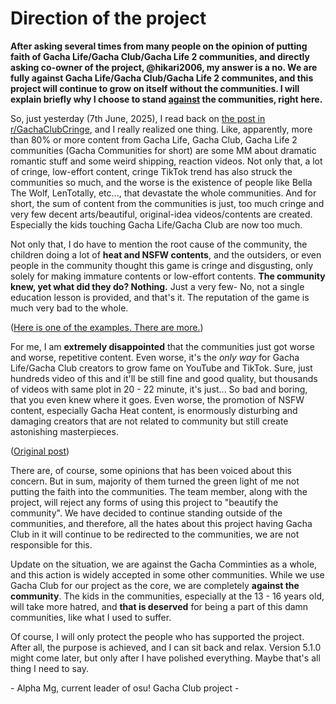 # Direction of the project

**After asking several times from many people on the opinion of putting faith of Gacha Life/Gacha Club/Gacha Life 2 communities, and directly asking co-owner of the project, @hikari2006, my answer is a no. We are fully against Gacha Life/Gacha Club/Gacha Life 2 communites, and this project will continue to grow on itself without the communities. I will explain briefly why I choose to stand <ins>against</ins> the communities, right here.**

So, just yesterday (7th June, 2025), I read back on [the post in r/GachaClubCringe](https://www.reddit.com/r/GachaClubCringe/comments/1l2crtw/why_are_almost_all_of_the_new_gacha_lifeclub_mini/?utm_source=share&utm_medium=web3x&utm_name=web3xcss&utm_term=1&utm_content=share_button), and I really realized one thing. Like, apparently, more than 80% or more content from Gacha Life, Gacha Club, Gacha Life 2 communities (Gacha Communities for short) are some MM about dramatic romantic stuff and some weird shipping, reaction videos. Not only that, a lot of cringe, low-effort content, cringe TikTok trend has also struck the communities so much, and the worse is the existence of people like Bella The Wolf, LenTotally, etc..., that devastate the whole communities. And for short, the sum of content from the communities is just, too much cringe and very few decent arts/beautiful, original-idea videos/contents are created. Especially the kids touching Gacha Life/Gacha Club are now too much. 

Not only that, I do have to mention the root cause of the community, the children doing a lot of **heat and NSFW contents**, and the outsiders, or even people in the community thought this game is cringe and disgusting, only solely for making immature contents or low-effort contents. **The community knew, yet what did they do? Nothing.** Just a very few- No, not a single education lesson is provided, and that's it. The reputation of the game is much very bad to the whole.

([Here is one of the examples. There are more.](https://www.reddit.com/r/GachaClubCringe/comments/1lsuq1o/heavy_heavy_tw_rpe_its_sick_its_just_sick/))

For me, I am **extremely disappointed** that the communities just got worse and worse, repetitive content. Even worse, it's the _only way_ for Gacha Life/Gacha Club creators to grow fame on YouTube and TikTok. Sure, just hundreds video of this and it'll be still fine and good quality, but thousands of videos with same plot in 20 - 22 minute, it's just... So bad and boring, that you even knew where it goes. Even worse, the promotion of NSFW content, especially Gacha Heat content, is enormously disturbing and damaging creators that are not related to community but still create astonishing masterpieces.

([Original post](https://www.reddit.com/r/GachaClubCringe/comments/1l5p2yo/the_faith_onto_gacha_clubgacha_life_community/?utm_source=share&utm_medium=web3x&utm_name=web3xcss&utm_term=1&utm_content=share_button))

There are, of course, some opinions that has been voiced about this concern. But in sum, majority of them turned the green light of me not putting the faith into the communities. The team member, along with the project, will reject any forms of using this project to "beautify the community". We have decided to continue standing outside of the communities, and therefore, all the hates about this project having Gacha Club in it will continue to be redirected to the communities, we are not responsible for this. 

Update on the situation, we are against the Gacha Comminties as a whole, and this action is widely accepted in some other communities. While we use Gacha Club for our project as the core, we are completely **against the community**. The kids in the communities, especially at the 13 - 16 years old, will take more hatred, and **that is deserved** for being a part of this damn communities, like what I used to suffer.

Of course, I will only protect the people who has supported the project. After all, the purpose is achieved, and I can sit back and relax. Version 5.1.0 might come later, but only after I have polished everything. Maybe that's all thing I need to say.

\- Alpha Mg, current leader of osu! Gacha Club project -
